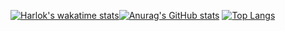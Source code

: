 [![Harlok's wakatime stats](https://github-readme-stats.vercel.app/api/wakatime?username=ffflabs)](https://github.com/anuraghazra/github-readme-stats)[![Anurag's GitHub stats](https://github-readme-stats.vercel.app/api?username=gutodidonato)](https://github.com/anuraghazra/github-readme-stats) [![Top Langs](https://github-readme-stats.vercel.app/api/top-langs/?username=gutodidonato&layout=donut-vertical)](https://github.com/anuraghazra/github-readme-stats)





